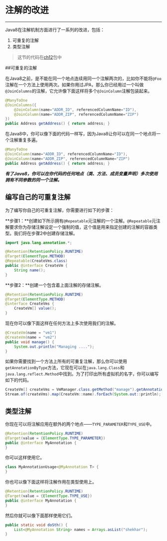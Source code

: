 # 注解的改进

---

Java8在注解机制方面进行了一系列的改进，包括：

1. 可重复的注解
2. 类型注解

> 这节的代码在[ch12](https://github.com/shekhargulati/java8-the-missing-tutorial/tree/master/code/src/main/java/com/shekhargulati/java8_tutorial/ch12)包中

##可重复的注解

在Java8之前，是不能在同一个地点连续用同一个注解两次的，比如你不能将`@Foo`注解在一个方法上使用两次。如果你用过JPA，那么你已经用过一个叫做`@JoinColumns`的注解，它允许像下面这样将多个`@JoinColumn`注解包装起来。

```java
@ManyToOne
@JoinColumns({
    @JoinColumn(name="ADDR_ID", referencedColumnName="ID"),
    @JoinColumn(name="ADDR_ZIP", referencedColumnName="ZIP")
})
public Address getAddress() { return address; }
```

在Java8中，你可以像下面的代码一样写，因为Java8让你可以在同一个地点将一个注解重复多遍。

```java
@ManyToOne
@JoinColumn(name="ADDR_ID", referencedColumnName="ID"),
@JoinColumn(name="ADDR_ZIP", referencedColumnName="ZIP")
public Address getAddress() { return address; }
```

***有了Java8，你可以在你代码的任何地点（类、方法、成员变量声明）多次使用拥有不同参数的同一个注解。***

## 编写自己的可重复注解

为了编写你自己的可重复注解，你需要进行如下的步骤：

**步骤1：**创建如下所示拥有`@Repeatable`元注解的一个注解。`@Repeatable`元注解要求你为存储注解设定一个强制的值，这个值是用来指定创建的注解的容器类型。我们将在步骤2中创建存储注解。

```java
import java.lang.annotation.*;

@Retention(RetentionPolicy.RUNTIME)
@Target(ElementType.METHOD)
@Repeatable(CreateVms.class)
public @interface CreateVm {
    String name();
}
```

**步骤2：**创建一个包含着上面注解的存储注解。

```java
@Retention(RetentionPolicy.RUNTIME)
@Target(ElementType.METHOD)
@interface CreateVms {
    CreateVm[] value();
}
```

现在你可以像下面这样在任何方法上多次使用我们的注解。

```java
@CreateVm(name = "vm1")
@CreateVm(name = "vm2")
public void manage() {
    System.out.println("Managing ....");
}
```

如果你需要找到一个方法上所有的可重复注解，那么你可以使用`getAnnotationByType`方法，它现在可以在`java.lang.Class`和`java.lang.reflect.Method`中找到。为了打印出所有虚拟机的名字，你可以编写如下的代码。

```java
CreateVm[] createVms = VmManager.class.getMethod("manage").getAnnotationsByType(CreateVm.class);
Stream.of(createVms).map(CreateVm::name).forEach(System.out::println);
```

## 类型注解

你现在可以将注解应用在额外的两个地点——`TYPE_PARAMETER`和`TYPE_USE`中。

```java
@Retention(RetentionPolicy.RUNTIME)
@Target(value = {ElementType.TYPE_PARAMETER})
public @interface MyAnnotation {
}
```

你可以这样使用它。

```java
class MyAnnotationUsage<@MyAnnotation T> {
}
```

你也可以像下面这样将注解作用在类型使用上。

```java
@Retention(RetentionPolicy.RUNTIME)
@Target(value = {ElementType.TYPE_USE})
public @interface MyAnnotation {
}
```

然后你就可以像下面那样使用它们。

```java
public static void doSth() {
    List<@MyAnnotation String> names = Arrays.asList("shekhar");
}
```




